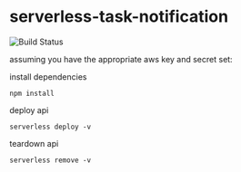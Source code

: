 # serverless-task-notification

![Build Status](https://codebuild.us-east-1.amazonaws.com/badges?uuid=eyJlbmNyeXB0ZWREYXRhIjoiSm9qMlRHaWt0bktmMld1OG1xcXVOR2xoMGNCR0hrWjg2dDV1NzJQVXFxYUVNUmhXdkxpSXE5bytCZmlDYWFxZmdxRGVPd0pBb24xdnd6TzRIU3RJOERNPSIsIml2UGFyYW1ldGVyU3BlYyI6Ik8xVGJZcmlDTEpjOTh4cEMiLCJtYXRlcmlhbFNldFNlcmlhbCI6MX0%3D&branch=master)

assuming you have the appropriate aws key and secret set:

install dependencies
```
npm install
```

deploy api
```
serverless deploy -v
```

teardown api
```
serverless remove -v
```
